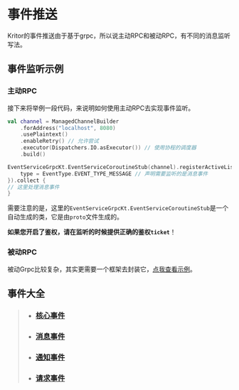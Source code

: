 <!-- This Source Code Form is subject to the terms of the Mozilla Public
   - License, v. 2.0. If a copy of the MPL was not distributed with this
   - file, You can obtain one at https://mozilla.org/MPL/2.0/. -->

# 事件推送

Kritor的事件推送由于基于grpc，所以说主动RPC和被动RPC，有不同的消息监听写法。

## 事件监听示例

### 主动RPC

接下来将举例一段代码，来说明如何使用主动RPC去实现事件监听。

```kotlin
val channel = ManagedChannelBuilder
    .forAddress("localhost", 8080)
    .usePlaintext()
    .enableRetry() // 允许尝试
    .executor(Dispatchers.IO.asExecutor()) // 使用协程的调度器
    .build()

EventServiceGrpcKt.EventServiceCoroutineStub(channel).registerActiveListener(requestPushEvent { 
    type = EventType.EVENT_TYPE_MESSAGE // 声明需要监听的是消息事件
}).collect { 
// 这里处理消息事件
}
```

需要注意的是，这里的`EventServiceGrpcKt.EventServiceCoroutineStub`是一个自动生成的类，它是由`proto`文件生成的。

**如果您开启了鉴权，请在监听的时候提供正确的鉴权`ticket`**！

### 被动RPC

被动Grpc比较复杂，其实更需要一个框架去封装它，[点我查看示例](/src/test/kotlin/passive/Server.kt)。

## 事件大全

> - ### [核心事件](/docs/event/core.md)
>
> - ### [消息事件](/docs/event/msg.md)
>
> - ### [通知事件](/docs/event/notice.md)
>
> - ### [请求事件](/docs/event/request.md)